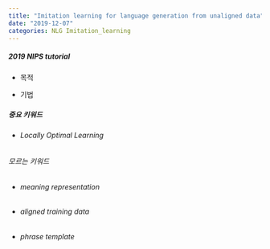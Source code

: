 ```yaml
---
title: "Imitation learning for language generation from unaligned data"
date: "2019-12-07"
categories: NLG Imitation_learning
---
```


##### 2019 NIPS tutorial 


* 목적


* 기법





##### 중요 키워드
* ###### Locally Optimal Learning


###### 모르는 키워드
* ###### meaning representation 
* ###### aligned training data
* ###### phrase template